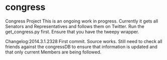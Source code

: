 congress
========

Congress Project
This is an ongoing work in progress.
Currently it gets all Senators and Representatives and follows them on Twitter.
Run the get_congress.py first. Ensure that you have the tweepy wrapper.

Changelog:2014.3.1.2328
First commit. Source works. Still need to check all friends against the congressDB to ensure that information is updated and that only current Members are being followed. 
